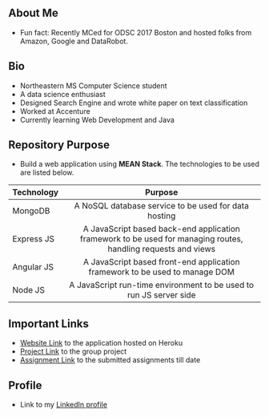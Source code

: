 ## About Me
   * Fun fact: Recently MCed for ODSC 2017 Boston and hosted folks from Amazon, Google and DataRobot.

## Bio
   * Northeastern MS Computer Science student
   * A data science enthusiast
   * Designed Search Engine and wrote white paper on text classification
   * Worked at Accenture
   * Currently learning Web Development and Java   
   
## Repository Purpose
   * Build a web application using **MEAN Stack**. The technologies to be used are listed below. 
   
   | Technology | Purpose|
   |----------- |:------:|
   | MongoDB    | A NoSQL database service to be used for data hosting  |
   | Express JS | A JavaScript based back-end application framework to be used for managing routes, handling requests and views |
   | Angular JS | A JavaScript based front-end application framework to be used to manage DOM |
   | Node JS    | A JavaScript run-time environment to be used to run JS server side |
   
## Important Links
   * [Website Link](https://singh-saurabh-webdev.herokuapp.com/ "Homepage Heroku") to the application hosted on Heroku
   * [Project Link](https://github.com/saurabhsingh13no/singh-saurabh-webdev "Self pointing link") to the group project
   * [Assignment Link](https://github.com/saurabhsingh13no/singh-saurabh-webdev "Self pointing link") to the submitted assignments till date

## Profile
   * Link to my [LinkedIn profile](https://www.linkedin.com/in/saurabhsingh13nov "Homepage LinkedIn")
   
   
